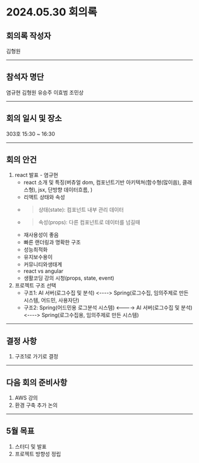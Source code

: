 
# 2024.05.30 회의록
## 회의록 작성자
김형원
***
## 참석자 명단
염규현
김형원
유승주
이효범
조민상
***
## 회의 일시 및 장소
303호 15:30 ~ 16:30
***
## 회의 안건
1. react 발표 - 염규현
   - react 소개 및 특징(버츄얼 dom, 컴포넌트기반 아키텍쳐(함수형(많이씀), 클래스형), jsx, 단방향 데이터흐름, )
   - 리액트 상태와 속성
   - >상태(state): 컴포넌트 내부 관리 데이터
   - >속성(props): 다른 컴포넌트로 데이터를 넘길때
   - 재사용성이 좋음
   - 빠른 랜더링과 명확한 구조
   - 성능최적화
   - 유지보수용이
   - 커뮤니티와생태계
   - react vs angular
   - 생활코딩 강의 시청(props, state, event)
2. 프로젝트 구조 선택
   - 구조1: AI 서버(로그수집 및 분석) <----> Spring(로그수집, 임의주제로 만든 시스템, 어드민, 사용자단)
   - 구조2: Spring(어드민용 로그분석 시스템) <----> AI 서버(로그수집 및 분석) <----> Spring(로그수집용, 임의주제로 만든 시스템)
***
## 결정 사항
1. 구조1로 가기로 결정
***
## 다음 회의 준비사항
1. AWS 강의
2. 환경 구축 추가 논의
***
## 5월 목표
1. 스터디 및 발표
2. 프로젝트 방향성 정립

